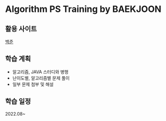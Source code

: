 # Algorithm PS Training by BAEKJOON
## 활용 사이트
[백준](https://www.acmicpc.net/problemset)
## 학습 계획
- 알고리즘, JAVA 스터디와 병행
- 난이도별, 알고리즘별 문제 풀이
- 일부 문제 첨부 및 해설
## 학습 일정
2022.08~
